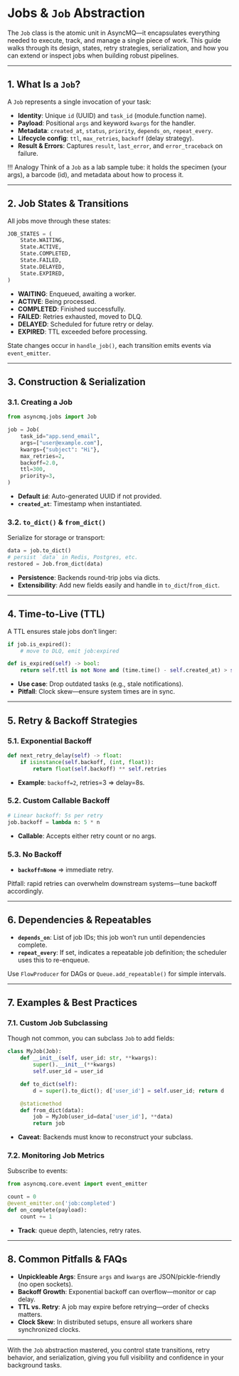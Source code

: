 # Jobs & `Job` Abstraction

The `Job` class is the atomic unit in AsyncMQ—it encapsulates everything needed to execute, track, and manage a
single piece of work. This guide walks through its design, states, retry strategies, serialization, and how you can
extend or inspect jobs when building robust pipelines.

---

## 1. What Is a `Job`?

A `Job` represents a single invocation of your task:

* **Identity**: Unique `id` (UUID) and `task_id` (module.function name).
* **Payload**: Positional `args` and keyword `kwargs` for the handler.
* **Metadata**: `created_at`, `status`, `priority`, `depends_on`, `repeat_every`.
* **Lifecycle config**: `ttl`, `max_retries`, `backoff` (delay strategy).
* **Result & Errors**: Captures `result`, `last_error`, and `error_traceback` on failure.

!!! Analogy
    Think of a `Job` as a lab sample tube: it holds the specimen (your args), a barcode (id), and metadata about how
    to process it.

---

## 2. Job States & Transitions

All jobs move through these states:

```python
JOB_STATES = (
    State.WAITING,
    State.ACTIVE,
    State.COMPLETED,
    State.FAILED,
    State.DELAYED,
    State.EXPIRED,
)
```

* **WAITING**: Enqueued, awaiting a worker.
* **ACTIVE**: Being processed.
* **COMPLETED**: Finished successfully.
* **FAILED**: Retries exhausted, moved to DLQ.
* **DELAYED**: Scheduled for future retry or delay.
* **EXPIRED**: TTL exceeded before processing.

State changes occur in `handle_job()`, each transition emits events via `event_emitter`.

---

## 3. Construction & Serialization

### 3.1. Creating a Job

```python
from asyncmq.jobs import Job

job = Job(
    task_id="app.send_email",
    args=["user@example.com"],
    kwargs={"subject": "Hi"},
    max_retries=2,
    backoff=2.0,
    ttl=300,
    priority=3,
)
```

* **Default `id`**: Auto-generated UUID if not provided.
* **`created_at`**: Timestamp when instantiated.

### 3.2. `to_dict()` & `from_dict()`

Serialize for storage or transport:

```python
data = job.to_dict()
# persist `data` in Redis, Postgres, etc.
restored = Job.from_dict(data)
```

* **Persistence**: Backends round-trip jobs via dicts.
* **Extensibility**: Add new fields easily and handle in `to_dict`/`from_dict`.

---

## 4. Time-to-Live (TTL)

A TTL ensures stale jobs don’t linger:

```python
if job.is_expired():
    # move to DLQ, emit job:expired
```

```python
def is_expired(self) -> bool:
    return self.ttl is not None and (time.time() - self.created_at) > self.ttl
```

* **Use case**: Drop outdated tasks (e.g., stale notifications).
* **Pitfall**: Clock skew—ensure system times are in sync.

---

## 5. Retry & Backoff Strategies

### 5.1. Exponential Backoff

```python
def next_retry_delay(self) -> float:
    if isinstance(self.backoff, (int, float)):
        return float(self.backoff) ** self.retries
```

* **Example**: `backoff=2`, retries=3 ⇒ delay=8s.

### 5.2. Custom Callable Backoff

```python
# Linear backoff: 5s per retry
job.backoff = lambda n: 5 * n
```

* **Callable**: Accepts either retry count or no args.

### 5.3. No Backoff

* **`backoff=None`** ⇒ immediate retry.

Pitfall: rapid retries can overwhelm downstream systems—tune backoff accordingly.

---

## 6. Dependencies & Repeatables

* **`depends_on`**: List of job IDs; this job won’t run until dependencies complete.
* **`repeat_every`**: If set, indicates a repeatable job definition; the scheduler uses this to re-enqueue.

Use `FlowProducer` for DAGs or `Queue.add_repeatable()` for simple intervals.

---

## 7. Examples & Best Practices

### 7.1. Custom Job Subclassing

Though not common, you can subclass `Job` to add fields:

```python
class MyJob(Job):
    def __init__(self, user_id: str, **kwargs):
        super().__init__(**kwargs)
        self.user_id = user_id

    def to_dict(self):
        d = super().to_dict(); d['user_id'] = self.user_id; return d

    @staticmethod
    def from_dict(data):
        job = MyJob(user_id=data['user_id'], **data)
        return job
```

* **Caveat**: Backends must know to reconstruct your subclass.

### 7.2. Monitoring Job Metrics

Subscribe to events:

```python
from asyncmq.core.event import event_emitter

count = 0
@event_emitter.on('job:completed')
def on_complete(payload):
    count += 1
```

* **Track**: queue depth, latencies, retry rates.

---

## 8. Common Pitfalls & FAQs

* **Unpickleable Args**: Ensure `args` and `kwargs` are JSON/pickle-friendly (no open sockets).
* **Backoff Growth**: Exponential backoff can overflow—monitor or cap delay.
* **TTL vs. Retry**: A job may expire before retrying—order of checks matters.
* **Clock Skew**: In distributed setups, ensure all workers share synchronized clocks.

---

With the `Job` abstraction mastered, you control state transitions, retry behavior, and serialization, giving you full
visibility and confidence in your background tasks.
